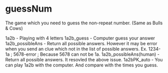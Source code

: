 # guessNum
The game which you need to guess the non-repeat number. (Same as Bulls &amp; Cows)

1a2b - Playing with 4 letters
1a2b_guess - Computer guess your answer
1a2b_possibleAns - Return all possible answers. However it may be error when you send an clue which not in the list of possible answers.
                   Ex. 1234-1a ; 5678-error ; Because 5678 can not be 1a.
1a2b_possibleAns(human) - Return all possible answers. It resovled the above issue.
1a2bPK_auto - You can play 1a2b with the computer. And compare with the times you guess.
